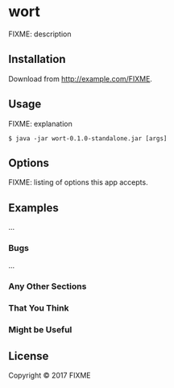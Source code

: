 # wort

FIXME: description

## Installation

Download from http://example.com/FIXME.

## Usage

FIXME: explanation

    $ java -jar wort-0.1.0-standalone.jar [args]

## Options

FIXME: listing of options this app accepts.

## Examples

...

### Bugs

...

### Any Other Sections
### That You Think
### Might be Useful

## License

Copyright © 2017 FIXME
